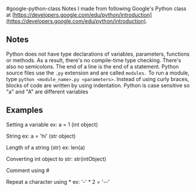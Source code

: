 #google-python-class
Notes I made from following Google's Python class at [https://developers.google.com/edu/python/introduction](https://developers.google.com/edu/python/introduction).

## Notes
Python does not have type declarations of variables, parameters, functions or methods. As a result, there's no compile-time type checking. There's also no semicolons. The end of a line is the end of a statement. Python source files use the `.py` extension and are called `modules.` To run a module, type `python <module_name>.py <parameters>`. Instead of using curly braces, blocks of code are written by using indentation. Python is case sensitive so "a" and "A" are different variables

## Examples
Setting a variable ex: a = 1 (int object)

String ex: a = 'hi' (str object)

Length of a string (str) ex: len(a)

Converting int object to str: str(intObject)

Comment using #

Repeat a character using * ex: '-' * 2 = '--'
